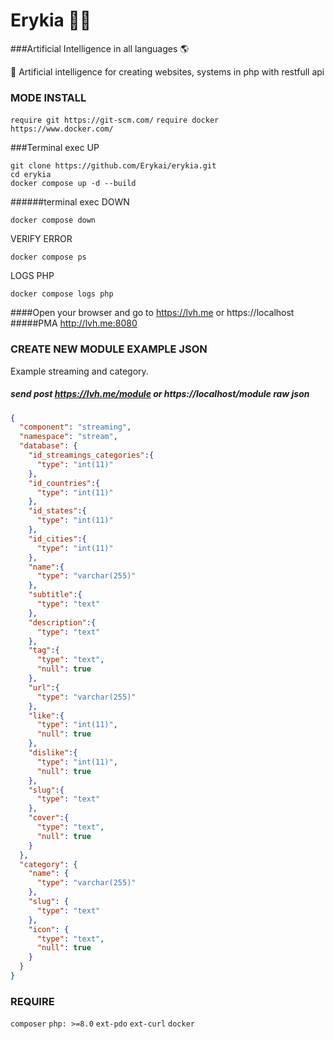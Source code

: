 # Erykia 👩🏻
###Artificial Intelligence in all languages 🌎

🤖 Artificial intelligence for creating websites, systems in php with restfull api

### MODE INSTALL
`require git https://git-scm.com/` 
`require docker https://www.docker.com/` 

###Terminal exec
UP
```shell
git clone https://github.com/Erykai/erykia.git
cd erykia
docker compose up -d --build
```

######terminal exec
DOWN
```shell
docker compose down
```

VERIFY ERROR
```shell
docker compose ps
```

LOGS PHP
```shell
docker compose logs php
```

####Open your browser and go to https://lvh.me or https://localhost
#####PMA http://lvh.me:8080

### CREATE NEW MODULE EXAMPLE JSON
Example streaming and category.
##### send post https://lvh.me/module or https://localhost/module raw json
```json
{
  "component": "streaming",
  "namespace": "stream",
  "database": {
    "id_streamings_categories":{
      "type": "int(11)"
    },
    "id_countries":{
      "type": "int(11)"
    },
    "id_states":{
      "type": "int(11)"
    },
    "id_cities":{
      "type": "int(11)"
    },
    "name":{
      "type": "varchar(255)"
    },
    "subtitle":{
      "type": "text"
    },
    "description":{
      "type": "text"
    },
    "tag":{
      "type": "text",
      "null": true
    },
    "url":{
      "type": "varchar(255)"
    },
    "like":{
      "type": "int(11)",
      "null": true
    },
    "dislike":{
      "type": "int(11)",
      "null": true
    },
    "slug":{
      "type": "text"
    },
    "cover":{
      "type": "text",
      "null": true
    }
  },
  "category": {
    "name": {
      "type": "varchar(255)"
    },
    "slug": {
      "type": "text"
    },
    "icon": {
      "type": "text",
      "null": true
    }
  }
}
```
### REQUIRE
`composer`
`php: >=8.0`
`ext-pdo`
`ext-curl`
`docker`
